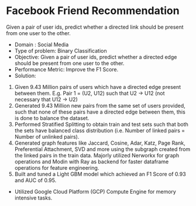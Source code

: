 # Facebook Friend Recommendation
Given a pair of user ids, predict whether a directed link should be present from one user to the other.
- Domain : Social Media
- Type of problem: Binary Classification
- Objective: Given a pair of user ids, predict whether a directed edge should be present from one user to the other.
- Performance Metric: Improve the F1 Score.
- Solution:
1. Given 9.43 Million pairs of users which have a directed edge present between them. E.g. Pair 1 = (U2, U12) such that U2 -> U12 (not necessary that U12 -> U2)
2. Generated 9.43 Million new pairs from the same set of users provided, such that none of these pairs have a directed edge between them, this is done to balance the dataset.
3. Performed Stratified Splitting to obtain train and test sets such that both the sets have balanced class distribution (i.e. Number of linked pairs = Number of unlinked pairs).
4. Generated graph features like Jaccard, Cosine, Adar, Katz, Page Rank, Preferential Attachment, SVD and more using the subgraph created from the linked pairs in the train data. Majorly utilized Nerworkx for graph operations and Modin with Ray as backend for faster dataframe operations for feature engineering.
5. Built and tuned a Light GBM model which achieved an F1 Score of 0.93 and AUC of 0.95.
- Utilized Google Cloud Platform (GCP) Compute Engine for memory intensive tasks.
